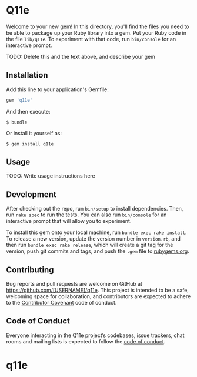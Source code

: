 # Q11e

Welcome to your new gem! In this directory, you'll find the files you need to be able to package up your Ruby library into a gem. Put your Ruby code in the file `lib/q11e`. To experiment with that code, run `bin/console` for an interactive prompt.

TODO: Delete this and the text above, and describe your gem

## Installation

Add this line to your application's Gemfile:

```ruby
gem 'q11e'
```

And then execute:

    $ bundle

Or install it yourself as:

    $ gem install q11e

## Usage

TODO: Write usage instructions here

## Development

After checking out the repo, run `bin/setup` to install dependencies. Then, run `rake spec` to run the tests. You can also run `bin/console` for an interactive prompt that will allow you to experiment.

To install this gem onto your local machine, run `bundle exec rake install`. To release a new version, update the version number in `version.rb`, and then run `bundle exec rake release`, which will create a git tag for the version, push git commits and tags, and push the `.gem` file to [rubygems.org](https://rubygems.org).

## Contributing

Bug reports and pull requests are welcome on GitHub at https://github.com/[USERNAME]/q11e. This project is intended to be a safe, welcoming space for collaboration, and contributors are expected to adhere to the [Contributor Covenant](http://contributor-covenant.org) code of conduct.

## Code of Conduct

Everyone interacting in the Q11e project’s codebases, issue trackers, chat rooms and mailing lists is expected to follow the [code of conduct](https://github.com/[USERNAME]/q11e/blob/master/CODE_OF_CONDUCT.md).
# q11e
